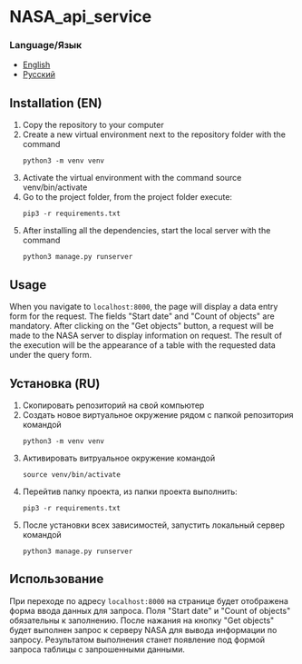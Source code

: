 # NASA_api_service

### Language/Язык
- [English](#en_lang)
- [Русский](#ru_lang)
  

## <a name="en_lang"></a> Installation (EN)

1. Copy the repository to your computer
2. Create a new virtual environment next to the repository folder with the command
    ```
    python3 -m venv venv
    ```
3. Activate the virtual environment with the command
    source venv/bin/activate
4. Go to the project folder, from the project folder execute:
    ```
    pip3 -r requirements.txt
    ```
5. After installing all the dependencies, start the local server with the command
    ```
    python3 manage.py runserver
    ```
## Usage

When you navigate to ```localhost:8000```, the page will display a data entry form for the request. The fields "Start date" and "Count of objects" are mandatory. After clicking on the "Get objects" button, a request will be made to the NASA server to display information on request. The result of the execution will be the appearance of a table with the requested data under the query form.

## <a name="ru_lang"></a> Установка (RU)

1. Скопировать репозиторий на свой компьютер
2. Создать новое виртуальное окружение рядом с папкой репозитория командой
   ```
   python3 -m venv venv
   ```
3. Активировать витруальное окружение командой
   ```
   source venv/bin/activate
   ```
4. Перейтив папку проекта, из папки проекта выполнить:
   ```
   pip3 -r requirements.txt
   ```
5. После установки всех зависимостей, запустить локальный сервер командой
   ```
   python3 manage.py runserver
   ```
## Использование

При переходе по адресу ```localhost:8000``` на странице будет отображена форма ввода данных для запроса. Поля "Start date" и "Count of objects" обязательны к заполнению. После нажания на кнопку "Get objects" будет выполнен запрос к серверу NASA для вывода информации по запросу. Результатом выполнения станет появление под формой запроса таблицы с запрошенными данными.

